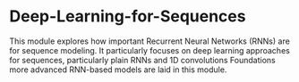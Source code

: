 # Deep-Learning-for-Sequences
This module explores how important Recurrent Neural Networks (RNNs) are for sequence modeling. It particularly focuses on deep learning approaches for sequences, particularly plain RNNs and 1D convolutions Foundations more advanced RNN-based models are laid in this module.
